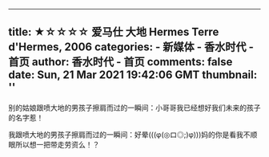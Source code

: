 
---
title: ★☆☆☆☆ 爱马仕 大地 Hermes Terre d'Hermes, 2006
categories: 
    - 新媒体
    - 香水时代 - 首页
author: 香水时代 - 首页
comments: false
date: Sun, 21 Mar 2021 19:42:06 GMT
thumbnail: ''
---

<div>   
别的姑娘跟喷大地的男孩子擦肩而过的一瞬间：小哥哥我已经想好我们未来的孩子的名字惹！

我跟喷大地的男孩子擦肩而过的一瞬间：好晕(((φ(◎ロ◎;)φ)))妈的你是看我不顺眼所以想一把带走劳资么！？  
</div>
            